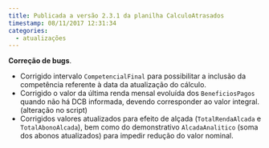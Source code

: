 ```yaml
---
title: Publicada a versão 2.3.1 da planilha CalculoAtrasados
timestamp: 08/11/2017 12:31:34
categories:
  - atualizações
---
```


**Correção de bugs**.
+ Corrigido intervalo `CompetencialFinal` para possibilitar a inclusão da competência referente à data da atualização do cálculo.
+ Corrigido o valor da última renda mensal evoluída dos `BeneficiosPagos` quando não há DCB informada, devendo corresponder ao valor integral. (alteração no script)
+ Corrigidos valores atualizados para efeito de alçada (`TotalRendaAlcada` e `TotalAbonoAlcada`), bem como do demonstrativo `AlcadaAnalitico` (soma dos abonos atualizados) para impedir redução do valor nominal.